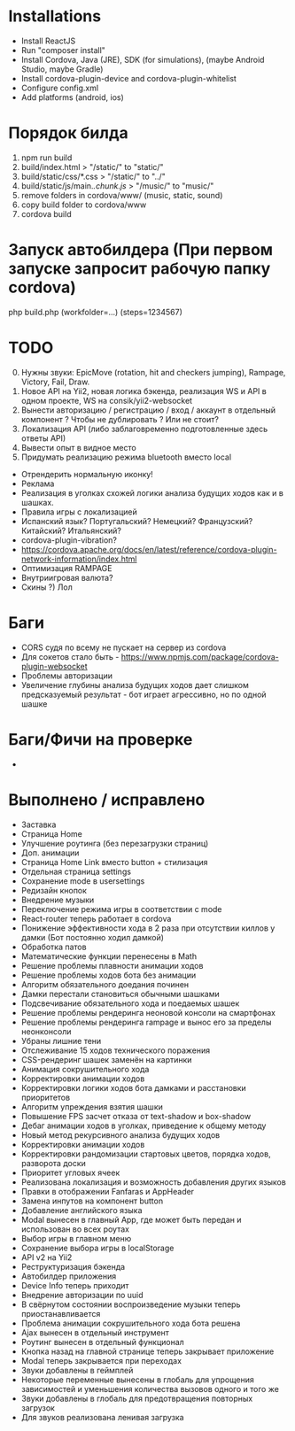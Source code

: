 # Installations
- Install ReactJS
- Run "composer install"
- Install Cordova, Java (JRE), SDK (for simulations), (maybe Android Studio, maybe Gradle)
- Install cordova-plugin-device and cordova-plugin-whitelist
- Configure config.xml
- Add platforms (android, ios)

# Порядок билда
1. npm run build
2. build/index.html > "/static/" to "static/"
3. build/static/css/*.css > "/static/" to "../"
4. build/static/js/main.*.chunk.js* > "/music/" to "music/"
5. remove folders in cordova/www/ (music, static, sound)
6. copy build folder to cordova/www
7. cordova build

# Запуск автобилдера (При первом запуске запросит рабочую папку cordova)
php build.php (workfolder=...) (steps=1234567)

# TODO
0. Нужны звуки: EpicMove (rotation, hit and checkers jumping), Rampage, Victory, Fail, Draw.
0. Новое API на Yii2, новая логика бэкенда, реализация WS и API в одном проекте, WS на consik/yii2-websocket
1. Вынести авторизацию / регистрацию / вход / аккаунт в отдельный компонент ? Чтобы не дублировать ? Или не стоит?
3. Локализация API (либо заблаговременно подготовленные здесь ответы API)
4. Вывести опыт в видное место
5. Придумать реализацию режима bluetooth вместо local

-  Отрендерить нормальную иконку!
-  Реклама
-  Реализация в уголках схожей логики анализа будущих ходов как и в шашках.
-  Правила игры с локализацией
-  Испанский язык? Португальский? Немецкий? Французский? Китайский? Итальянский?
-  cordova-plugin-vibration?
-  https://cordova.apache.org/docs/en/latest/reference/cordova-plugin-network-information/index.html
-  Оптимизация RAMPAGE 
-  Внутриигровая валюта?
-  Скины ?) Лол

# Баги
- CORS судя по всему не пускает на сервер из cordova 
- Для сокетов стало быть - https://www.npmjs.com/package/cordova-plugin-websocket
- Проблемы авторизации
- Увеличение глубины анализа будущих ходов дает слишком предсказуемый результат - бот играет агрессивно, но по одной шашке

# Баги/Фичи на проверке
-

# Выполнено / исправлено
+ Заставка
+ Страница Home
+ Улучшение роутинга (без перезагрузки страниц)
+ Доп. анимации
+ Страница Home Link вместо button + стилизация
+ Отдельная страница settings
+ Сохранение mode в usersettings
+ Редизайн кнопок
+ Внедрение музыки
+ Переключение режима игры в соответствии с mode
+ React-router теперь работает в cordova
+ Понижение эффективности хода в 2 раза при отсутствии киллов у дамки (Бот постоянно ходил дамкой)
+ Обработка патов
+ Математические функции перенесены в Math
+ Решение проблемы плавности анимации ходов
+ Решение проблемы ходов бота без анимации
+ Алгоритм обязательного доедания починен
+ Дамки перестали становиться обычными шашками
+ Подсвечивание обязательного хода и поедаемых шашек
+ Решение проблемы рендеринга неоновой консоли на смартфонах
+ Решение проблемы рендеринга rampage и вынос его за пределы неонконсоли
+ Убраны лишние тени
+ Отслеживание 15 ходов технического поражения
+ CSS-рендеринг шашек заменён на картинки
+ Анимация сокрушительного хода
+ Корректировки анимации ходов
+ Корректировки логики ходов бота дамками и расстановки приоритетов
+ Алгоритм упреждения взятия шашки
+ Повышение FPS засчет отказа от text-shadow и box-shadow
+ Дебаг анимации ходов в уголках, приведение к общему методу
+ Новый метод рекурсивного анализа будущих ходов
+ Корректировки анимации ходов
+ Корректировки рандомизации стартовых цветов, порядка ходов, разворота доски
+ Приоритет угловых ячеек
+ Реализована локализация и возможность добавления других языков
+ Правки в отображении Fanfaras и AppHeader
+ Замена инпутов на компонент button
+ Добавление английского языка
+ Modal вынесен в главный App, где может быть передан и использован во всех роутах
+ Выбор игры в главном меню
+ Сохранение выбора игры в localStorage
+ API v2 на Yii2 
+ Реструктуризация бэкенда
+ Автобилдер приложения
+ Device Info теперь приходит
+ Внедрение авторизации по uuid
+ В свёрнутом состоянии воспроизведение музыки теперь приостанавливается
+ Проблема анимации сокрушительного хода бота решена
+ Ajax вынесен в отдельный инструмент
+ Роутинг вынесен в отдельный функционал
+ Кнопка назад на главной странице теперь закрывает приложение
+ Modal теперь закрывается при переходах
+ Звуки добавлены в геймплей
+ Некоторые переменные вынесены в глобаль для упрощения зависимостей и уменьшения количества вызовов одного и того же
+ Звуки добавлены в глобаль для предотвращения повторных загрузок
+ Для звуков реализована ленивая загрузка